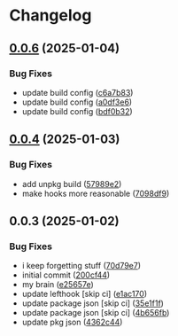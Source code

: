 # Changelog

## [0.0.6](https://github.com/dankreiger/strong-array/compare/v0.0.4...v0.0.6) (2025-01-04)


### Bug Fixes

* update build config ([c6a7b83](https://github.com/dankreiger/strong-array/commit/c6a7b832098eb92ab766286cfab686b35202fec7))
* update build config ([a0df3e6](https://github.com/dankreiger/strong-array/commit/a0df3e6714d151409ef0e77481c7515244e9df06))
* update build config ([bdf0b32](https://github.com/dankreiger/strong-array/commit/bdf0b3260daf1e87a03e74b83fa5eba646266739))

## [0.0.4](https://github.com/dankreiger/strong-array/compare/v0.0.3...v0.0.4) (2025-01-03)


### Bug Fixes

* add unpkg build ([57989e2](https://github.com/dankreiger/strong-array/commit/57989e2319d6265028fd052e1f555245e8d2a450))
* make hooks more reasonable ([7098df9](https://github.com/dankreiger/strong-array/commit/7098df95f2048bbe5ad32680cb131817022f3811))

## 0.0.3 (2025-01-02)


### Bug Fixes

* i keep forgetting stuff ([70d79e7](https://github.com/dankreiger/strong-array/commit/70d79e70192b98cb77ccc7682fd0f171ce5c5a0d))
* initial commit ([200cf44](https://github.com/dankreiger/strong-array/commit/200cf445a612ab3bc12b486007dbfba76a607d01))
* my brain ([e25657e](https://github.com/dankreiger/strong-array/commit/e25657edd730ea405cb649749551ee984371b62f))
* update lefthook [skip ci] ([e1ac170](https://github.com/dankreiger/strong-array/commit/e1ac17001f7eaa76ae1d75143b1fb1518c322ba4))
* update package json [skip ci] ([35e1f1f](https://github.com/dankreiger/strong-array/commit/35e1f1fa32c18724049021e0073ff011de4b91c8))
* update package json [skip ci] ([4b656fb](https://github.com/dankreiger/strong-array/commit/4b656fb3db0e59e35b008cfa8cb0dc72bf4bc168))
* update pkg json ([4362c44](https://github.com/dankreiger/strong-array/commit/4362c44d3ff5e2ecf3cf927cbaa69186ba63c587))
